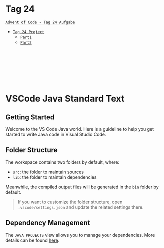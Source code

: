 # Tag 24
[`Advent of Code - Tag 24 Aufgabe`](https://adventofcode.com/2021/day/24)
* [`Tag 24 Project`](https://github.com/BAGProgrammierrunde/AOC/tree/master/FabianS/Tage/X_Vierundzwanzigster)
    * [`Part1`](https://github.com/BAGProgrammierrunde/AOC/tree/master/FabianS/Tage/X_Vierundzwanzigster/src/App.java)
    * [`Part2`](https://github.com/BAGProgrammierrunde/AOC/tree/master/FabianS/Tage/X_Vierundzwanzigster/src/App2.java)
<br>
<br>
<br>
<br>
<br>
<br>

# VSCode Java Standard Text

## Getting Started

Welcome to the VS Code Java world. Here is a guideline to help you get started to write Java code in Visual Studio Code.

## Folder Structure

The workspace contains two folders by default, where:

- `src`: the folder to maintain sources
- `lib`: the folder to maintain dependencies

Meanwhile, the compiled output files will be generated in the `bin` folder by default.

> If you want to customize the folder structure, open `.vscode/settings.json` and update the related settings there.

## Dependency Management

The `JAVA PROJECTS` view allows you to manage your dependencies. More details can be found [here](https://github.com/microsoft/vscode-java-dependency#manage-dependencies).
